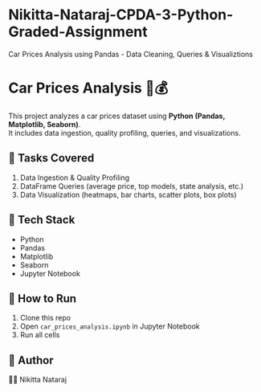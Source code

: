 # Nikitta-Nataraj-CPDA-3-Python-Graded-Assignment
Car Prices Analysis using Pandas - Data Cleaning, Queries &amp; Visualiztions
# Car Prices Analysis 🚗💰

This project analyzes a car prices dataset using **Python (Pandas, Matplotlib, Seaborn)**.  
It includes data ingestion, quality profiling, queries, and visualizations.  

## 🔹 Tasks Covered
1. Data Ingestion & Quality Profiling  
2. DataFrame Queries (average price, top models, state analysis, etc.)  
3. Data Visualization (heatmaps, bar charts, scatter plots, box plots)  

## 🔹 Tech Stack
- Python
- Pandas
- Matplotlib
- Seaborn
- Jupyter Notebook

## 🔹 How to Run
1. Clone this repo  
2. Open `car_prices_analysis.ipynb` in Jupyter Notebook  
3. Run all cells  

## 🔹 Author
👩‍💻 Nikitta Nataraj
